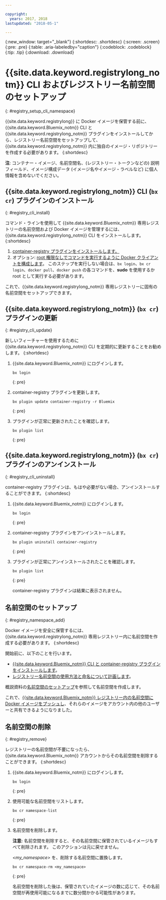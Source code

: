 ```yaml
---

copyright:
  years: 2017, 2018
lastupdated: "2018-05-1"

---
```


{:new_window: target="_blank"}
{:shortdesc: .shortdesc}
{:screen: .screen}
{:pre: .pre}
{:table: .aria-labeledby="caption"}
{:codeblock: .codeblock}
{:tip: .tip}
{:download: .download}


# {{site.data.keyword.registrylong_notm}} CLI およびレジストリー名前空間のセットアップ
{: #registry_setup_cli_namespace}

{{site.data.keyword.registrylong}} に Docker イメージを保管する前に、{{site.data.keyword.Bluemix_notm}} CLI と {{site.data.keyword.registrylong_notm}} プラグインをインストールしてから、レジストリー名前空間をセットアップして、{{site.data.keyword.registrylong_notm}} 内に独自のイメージ・リポジトリーを作成する必要があります。
{:shortdesc}


**注**: コンテナー・イメージ、名前空間名、(レジストリー・トークンなどの) 説明フィールド、イメージ構成データ (イメージ名やイメージ・ラベルなど) に個人情報を含めないでください。


## {{site.data.keyword.registrylong_notm}} CLI (`bx cr`) プラグインのインストール
{: #registry_cli_install}

コマンド・ラインを使用して {{site.data.keyword.Bluemix_notm}} 専用レジストリーの名前空間および Docker イメージを管理するには、{{site.data.keyword.registrylong_notm}} CLI をインストールします。
{:shortdesc}

1.  [container-registry プラグインをインストールします。
](index.html#registry_cli_install)
2.  オプション: [root 権限なしでコマンドを実行するように Docker クライアントを構成します](https://docs.docker.com/engine/installation/linux/linux-postinstall)。 このステップを実行しない場合は、`bx login`、`bx cr login`、`docker pull`、`docker push` の各コマンドを、**sudo** を使用するか root として実行する必要があります。

これで、{{site.data.keyword.registrylong_notm}} 専用レジストリーに固有の名前空間をセットアップできます。

## {{site.data.keyword.registrylong_notm}} (`bx cr`) プラグインの更新
{: #registry_cli_update}

新しいフィーチャーを使用するために {{site.data.keyword.registrylong_notm}} CLI を定期的に更新することをお勧めします。
{:shortdesc}

1.  {{site.data.keyword.Bluemix_notm}} にログインします。

    ```
    bx login
    ```
    {: pre}

2.  container-registry プラグインを更新します。

    ```
    bx plugin update container-registry -r Bluemix
    ```
    {: pre}

3.  プラグインが正常に更新されたことを確認します。

    ```
    bx plugin list
    ```
     {: pre}


## {{site.data.keyword.registrylong_notm}} (`bx cr`) プラグインのアンインストール
{: #registry_cli_uninstall}

container-registry プラグインは、もはや必要がない場合、アンインストールすることができます。
{:shortdesc}

1.  {{site.data.keyword.Bluemix_notm}} にログインします。

    ```
    bx login
    ```
    {: pre}

2.  container-registry プラグインをアンインストールします。

    ```
    bx plugin uninstall container-registry
    ```
    {: pre}

3.  プラグインが正常にアンインストールされたことを確認します。

    ```
    bx plugin list
    ```
    {: pre}

    container-registry プラグインは結果に表示されません。


## 名前空間のセットアップ
{: #registry_namespace_add}

Docker イメージを安全に保管するには、{{site.data.keyword.registrylong_notm}} 専用レジストリー内に名前空間を作成する必要があります。
{:shortdesc}

開始前に、以下のことを行います。

-   [{{site.data.keyword.Bluemix_notm}} CLI と container-registry プラグインをインストールします](#registry_cli_install)。
-   [レジストリー名前空間の使用方法と命名について計画します](registry_overview.html#registry_namespaces)。

概説資料の[名前空間のセットアップ](index.html#registry_namespace_add)を参照して名前空間を作成します。

これで、[{{site.data.keyword.Bluemix_notm}} レジストリー内の名前空間に Docker イメージをプッシュし](registry_images_.html#registry_images_pushing)、それらのイメージをアカウント内の他のユーザーと共有できるようになりました。

## 名前空間の削除
{: #registry_remove}

レジストリーの名前空間が不要になったら、{{site.data.keyword.Bluemix_notm}} アカウントからその名前空間を削除することができます。
{:shortdesc}

1.  {{site.data.keyword.Bluemix_notm}} にログインします。

    ```
    bx login
    ```
    {: pre}

2.  使用可能な名前空間をリストします。

    ```
    bx cr namespace-list
    ```
    {: pre}

3.  名前空間を削除します。

    **注意:** 名前空間を削除すると、その名前空間に保管されているイメージもすべて削除されます。 このアクションは元に戻せません。

    _&lt;my_namespace&gt;_ を、削除する名前空間に置換します。

    ```
    bx cr namespace-rm <my_namespace>
    ```
    {: pre}

    名前空間を削除した後は、保管されていたイメージの数に応じて、その名前空間が再使用可能になるまでに数分間かかる可能性があります。
